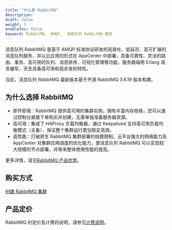```yaml
---
title: "什么是 RabbitMQ"
description: 
draft: false
weight: 1
enableToc: false
keyword: RabbitMQ， AMQP,  消息队列 RabbitMQ 服务
---
```


消息队列 RabbitMQ 是基于 AMQP 标准协议研发的高吞吐、低延迟、高可扩展的消息队列服务，并以云应用的形式在 AppCenter 中部署，具备可靠性、灵活的路由、事务、高可用的队列、消息排序、可视化管理等功能，服务器端用 Erlang 语言编写，天生具备高可用和高并发的特性。

当前，消息队列 RabbitMQ 最新版本基于开源 RabbitMQ 3.8.19 版本构建。

## 为什么选择 RabbitMQ

- 即开即用：RabbitMQ 提供高可用的集群实例，拥有丰富内存规格，您可以通过控制台直接下单购买并创建，无需单独准备服务器资源。
- 高可用：集成了 HAProxy 负载均衡器，通过 Keepalived 支持高可用负载均衡模式（主备），保证整个集群运行更加稳定高效。
- 高性能：打破原生 RabbitMQ 集群部署的规模限制。云平台强大的网络能力及 AppCenter 对集群应用调度的优化能力，使消息队列 RabbitMQ 可以实现较大规模的节点部署，并带来整体使用性能的提高。

更多详情，请见[RabbitMQ 产品优势](../func)。

## 购买方式

[创建 RabbitMQ 集群](../../quickstart/quick_start)

## 产品定价

RabbitMQ 的定价及计费的说明，请参见[计费说明](../../billing/price/)。

